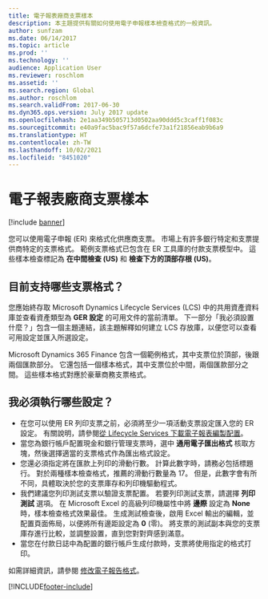 ```yaml
---
title: 電子報表廠商支票樣本
description: 本主題提供有關如何使用電子申報樣本檢查格式的一般資訊。
author: sunfzam
ms.date: 06/14/2017
ms.topic: article
ms.prod: ''
ms.technology: ''
audience: Application User
ms.reviewer: roschlom
ms.assetid: ''
ms.search.region: Global
ms.author: roschlom
ms.search.validFrom: 2017-06-30
ms.dyn365.ops.version: July 2017 update
ms.openlocfilehash: 2e1aa349b505713d0502aa90ddd5c3caff1f083c
ms.sourcegitcommit: e40a9fac5bac9f57a6dcfe73a1f21856eab9b6a9
ms.translationtype: HT
ms.contentlocale: zh-TW
ms.lasthandoff: 10/02/2021
ms.locfileid: "8451020"
---
```

# <a name="electronic-reporting-sample-vendor-checks"></a>電子報表廠商支票樣本

[!include [banner](../includes/banner.md)]

您可以使用電子申報 (ER) 來格式化供應商支票。 市場上有許多銀行特定和支票提供商特定的支票格式。 範例支票格式已包含在 ER 工具庫的付款支票模型中。 這些樣本檢查標記為 **在中間檢查 (US)** 和 **檢查下方的頂部存根 (US)**。

## <a name="what-check-formats-are-currently-supported"></a>目前支持哪些支票格式？

您應始終存取 Microsoft Dynamics Lifecycle Services (LCS) 中的共用資產資料庫並查看資產類型為 **GER 設定** 的可用文件的當前清單。 下一部分「我必須設置什麼？」包含一個主題連結，該主題解釋如何建立 LCS 存放庫，以便您可以查看可用設定並匯入所選設定。

Microsoft Dynamics 365 Finance 包含一個範例格式，其中支票位於頂部，後跟兩個匯款部分。 它還包括一個樣本格式，其中支票位於中間，兩個匯款部分之間。 這些樣本格式對應於豪華商務支票格式。

## <a name="what-do-i-have-to-set-up"></a>我必須執行哪些設定？

- 在您可以使用 ER 列印支票之前，必須將至少一項活動支票設定匯入您的 ER 設定。 有關說明，請參閱[從 Lifecycle Services 下載電子報表編製配置](../../fin-ops-core/dev-itpro/analytics/download-electronic-reporting-configuration-lcs.md)。
- 當您為銀行帳戶配置現金和銀行管理支票時，選中 **通用電子匯出格式** 核取方塊，然後選擇適當的支票格式作為匯出格式設定。
- 您還必須指定將在匯款上列印的滑動行數。 計算此數字時，請務必包括標題行。 對於兩種樣本檢查格式，推薦的滑動行數量為 17。 但是，此數字會有所不同，具體取決於您的支票庫存和列印機驅動程式。
- 我們建議您列印測試支票以驗證支票配置。 若要列印測試支票，請選擇 **列印測試** 選項。 在 Microsoft Excel 的高級列印機屬性中將 **邊際** 設定為 **None** 時，樣本檢查格式效果最佳。 生成測試檢查後，啟用 Excel 輸出的編輯，並配置頁面佈局，以便將所有邊距設定為 **0** (零)。 將支票的測試副本與您的支票庫存進行比較，並調整設置，直到您對對齊感到滿意。
- 當您在付款日誌中為配置的銀行帳戶生成付款時，支票將使用指定的格式打印。

如需詳細資訊，請參閱 [修改電子報告格式](../../fin-ops-core/dev-itpro/analytics/modify-electronic-reporting-format-reapply-excel-template.md)。


[!INCLUDE[footer-include](../../includes/footer-banner.md)]
